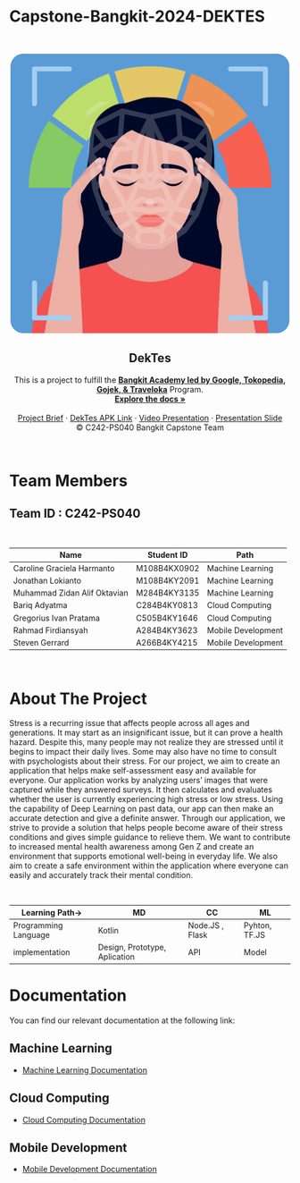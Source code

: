 # Capstone-Bangkit-2024-DEKTES

<!-- PROJECT LOGO -->
<br />
<p align="center">
  <a href='https://github.com/jonathanlokianto/Capstone'><img src='logo.png' type='image' alt="Logo"></a>
  <h2 align="center">
  DekTes</h2>
  
  <p align="center">
  This is a project to fulfill the  <a href="https://grow.google/intl/id_id/bangkit/"><strong>Bangkit Academy led by Google, Tokopedia, Gojek, & Traveloka</strong></a>
   Program.
    <br />
    <a href="https://github.com/jonathanlokianto/Capstone"><strong>Explore the docs »</strong></a>
    <br />
    <br />
    <a href="#">Project Brief</a>
    ·
    <a href="#">DekTes APK Link</a>
    ·
    <a href="#">Video Presentation</a>
    ·
    <a href="#">Presentation Slide</a>
    <br />
    © C242-PS040 Bangkit Capstone Team
  </p>
</p>
<br>

# Team Members

## Team ID : C242-PS040

<br>

| Name                              | Student ID    | Path                  |
| ----------------------            | ----------    | -------------------   |
| Caroline Graciela Harmanto        | M108B4KX0902  | Machine Learning      |
| Jonathan Lokianto	                | M108B4KY2091  | Machine Learning      |
| Muhammad Zidan Alif Oktavian      | M284B4KY3135  | Machine Learning      |
| Bariq Adyatma                     | C284B4KY0813  | Cloud Computing       |
| Gregorius Ivan Pratama	        | C505B4KY1646  | Cloud Computing       |
| Rahmad Firdiansyah	            | A284B4KY3623  | Mobile Development    |
| Steven Gerrard		            | A266B4KY4215  | Mobile Development    |

<br>

# About The Project
<p>Stress is a recurring issue that affects people across all ages and generations. It may start as an insignificant issue, but it can prove a health hazard. Despite this, many people may not realize they are stressed until it begins to impact their daily lives. Some may also have no time to consult with psychologists about their stress. For our project, we aim to create an application that helps make self-assessment easy and available for everyone. Our application works by analyzing users’ images that were captured while they answered surveys. It then calculates and evaluates whether the user is currently experiencing high stress or low stress. Using the capability of Deep Learning on past data, our app can then make an accurate detection and give a definite answer. Through our application, we strive to provide a solution that helps people become aware of their stress conditions and gives simple guidance to relieve them. We want to contribute to increased mental health awareness among Gen Z and create an environment that supports emotional well-being in everyday life. We also aim to create a safe environment within the application where everyone can easily and accurately track their mental condition. </p>
<br>





|Learning Path->| MD | CC | ML |
| --- | --- | --- | --- |
|Programming Language|Kotlin|Node.JS , Flask|Pyhton, TF.JS|
|implementation|Design, Prototype, Aplication|API|Model|


# Documentation
You can find our relevant documentation at the following link:

## Machine Learning 
- [Machine Learning Documentation](https://github.com/jonathanlokianto/Capstone/tree/main/Machine%20Learning)

## Cloud Computing 
- [Cloud Computing Documentation](https://github.com/jonathanlokianto/Capstone/tree/main/Cloud%20Computing)

## Mobile Development 
- [Mobile Development Documentation](https://github.com/jonathanlokianto/Capstone/tree/main/Mobile%20Developer)